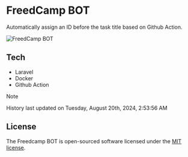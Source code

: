 # FreedCamp BOT

Automatically assign an ID before the task title based on Github Action.

![FreedCamp BOT](https://repository-images.githubusercontent.com/737932867/7d34798b-2680-471c-b089-a78a718d3d6a)

## Tech

- Laravel
- Docker
- Github Action

> [!NOTE]  
> History last updated on Tuesday, August 20th, 2024, 2:53:56 AM

## License

The Freedcamp BOT is open-sourced software licensed under the [MIT license](https://opensource.org/licenses/MIT).
